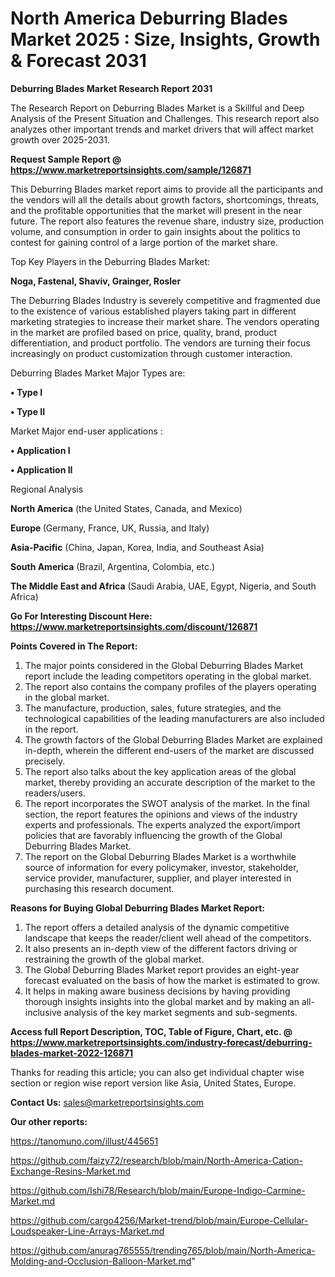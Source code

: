# North America Deburring Blades Market 2025 : Size, Insights, Growth & Forecast 2031

<strong>Deburring Blades Market Research Report 2031</strong>

The Research Report on Deburring Blades Market is a Skillful and Deep Analysis of the Present Situation and Challenges. This research report also analyzes other important trends and market drivers that will affect market growth over 2025-2031.

<strong>Request Sample Report @ <a href=https://www.marketreportsinsights.com/sample/126871>https://www.marketreportsinsights.com/sample/126871</a></strong>

This Deburring Blades market report aims to provide all the participants and the vendors will all the details about growth factors, shortcomings, threats, and the profitable opportunities that the market will present in the near future. The report also features the revenue share, industry size, production volume, and consumption in order to gain insights about the politics to contest for gaining control of a large portion of the market share.

Top Key Players in the Deburring Blades Market:

<strong>Noga, Fastenal, Shaviv, Grainger, Rosler</strong>

The Deburring Blades Industry is severely competitive and fragmented due to the existence of various established players taking part in different marketing strategies to increase their market share. The vendors operating in the market are profiled based on price, quality, brand, product differentiation, and product portfolio. The vendors are turning their focus increasingly on product customization through customer interaction.

Deburring Blades Market Major Types are:

<strong>• Type I

• Type II</strong>

Market Major end-user applications :

<strong>• Application I

• Application II</strong>

Regional Analysis

</u><strong><b>North America</b></strong> (the United States, Canada, and Mexico)

<strong><b>Europe </b></strong>(Germany, France, UK, Russia, and Italy)

<strong><b>Asia-Pacific</b></strong> (China, Japan, Korea, India, and Southeast Asia)

<strong><b>South America</b></strong> (Brazil, Argentina, Colombia, etc.)

<strong><b>The Middle East and Africa</b></strong> (Saudi Arabia, UAE, Egypt, Nigeria, and South Africa)

<strong>Go For Interesting Discount Here: <a href=https://www.marketreportsinsights.com/discount/126871>https://www.marketreportsinsights.com/discount/126871</a></strong>

<strong>Points Covered in The Report:</strong>
<ol>
  <li>The major points considered in the Global Deburring Blades Market report include the leading competitors operating in the global market.</li>
  <li>The report also contains the company profiles of the players operating in the global market.</li>
  <li>The manufacture, production, sales, future strategies, and the technological capabilities of the leading manufacturers are also included in the report.</li>
  <li>The growth factors of the Global Deburring Blades Market are explained in-depth, wherein the different end-users of the market are discussed precisely.</li>
  <li>The report also talks about the key application areas of the global market, thereby providing an accurate description of the market to the readers/users.</li>
  <li>The report incorporates the SWOT analysis of the market. In the final section, the report features the opinions and views of the industry experts and professionals. The experts analyzed the export/import policies that are favorably influencing the growth of the Global Deburring Blades Market.</li>
  <li>The report on the Global Deburring Blades Market is a worthwhile source of information for every policymaker, investor, stakeholder, service provider, manufacturer, supplier, and player interested in purchasing this research document.</li>
</ol>
<strong>Reasons for Buying Global Deburring Blades Market Report:</strong>

<ol>
  <li>The report offers a detailed analysis of the dynamic competitive landscape that keeps the reader/client well ahead of the competitors.</li>
  <li>It also presents an in-depth view of the different factors driving or restraining the growth of the global market.</li>
  <li>The Global Deburring Blades Market report provides an eight-year forecast evaluated on the basis of how the market is estimated to grow.</li>
  <li>It helps in making aware business decisions by having providing thorough insights insights into the global market and by making an all-inclusive analysis of the key market segments and sub-segments.</li>
</ol>
<strong>Access full Report Description, TOC, Table of Figure, Chart, etc. @ <a href=https://www.marketreportsinsights.com/industry-forecast/deburring-blades-market-2022-126871>https://www.marketreportsinsights.com/industry-forecast/deburring-blades-market-2022-126871</a></strong>


Thanks for reading this article; you can also get individual chapter wise section or region wise report version like Asia, United States, Europe.

<strong>Contact Us:</strong>
sales@marketreportsinsights.com

<strong>Our other reports:</strong>

<a href=https://tanomuno.com/illust/445651>https://tanomuno.com/illust/445651</a>

<a href=https://github.com/faizy72/research/blob/main/North-America-Cation-Exchange-Resins-Market.md>https://github.com/faizy72/research/blob/main/North-America-Cation-Exchange-Resins-Market.md</a>

<a href=https://github.com/Ishi78/Research/blob/main/Europe-Indigo-Carmine-Market.md>https://github.com/Ishi78/Research/blob/main/Europe-Indigo-Carmine-Market.md</a>

<a href=https://github.com/cargo4256/Market-trend/blob/main/Europe-Cellular-Loudspeaker-Line-Arrays-Market.md>https://github.com/cargo4256/Market-trend/blob/main/Europe-Cellular-Loudspeaker-Line-Arrays-Market.md</a>

<a href=https://github.com/anurag765555/trending765/blob/main/North-America-Molding-and-Occlusion-Balloon-Market.md>https://github.com/anurag765555/trending765/blob/main/North-America-Molding-and-Occlusion-Balloon-Market.md</a>"
